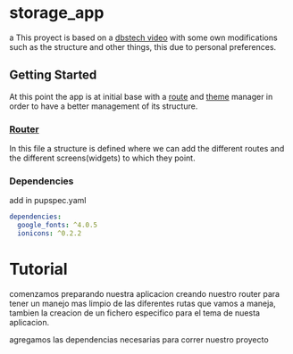 # storage_app
a
This proyect is based on a [dbstech video](https://www.youtube.com/watch?v=TIZ3Vx-5-TU)
with some own modifications such as the structure and other things,
this due to personal preferences.

## Getting Started

At this point the app is at initial base with a [route]('./lib/router/app_routes.dart') and [theme](./lib/themes/app_theme.dart) manager in
order to have a better management of its structure.


### [Router]('./lib/router/app_routes.dart')
In this file a structure is defined where we can add the different routes and the different screens(widgets) to which they point.


### Dependencies

add in pupspec.yaml
```yaml
dependencies:
  google_fonts: ^4.0.5
  ionicons: ^0.2.2

```


<!-- TODO: borrar al terminar -->
# Tutorial

comenzamos preparando nuestra aplicacion creando nuestro router para tener un
manejo mas limpio de las diferentes rutas que vamos a maneja, tambien la creacion
de un fichero especifico para el tema de nuesta aplicacion.

agregamos las dependencias necesarias para correr nuestro proyecto
